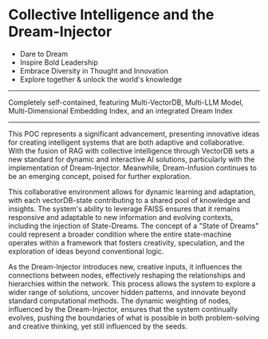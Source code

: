 # Collective Intelligence and the Dream-Injector


- Dare to Dream
- Inspire Bold Leadership
- Embrace Diversity in Thought and Innovation
- Explore together & unlock the world's knowledge

------------------------------

Completely self-contained, featuring Multi-VectorDB, Multi-LLM Model, Multi-Dimensional Embedding Index, and an integrated Dream Index

------------------------------

This POC represents a significant advancement,  presenting innovative ideas for creating intelligent systems that are both adaptive and collaborative. With the fusion of RAG with collective intelligence through VectorDB sets a new standard for dynamic and interactive AI solutions, particularly with the implementation of Dream-Injector. Meanwhile, Dream-Infusion continues to be an emerging concept, poised for further exploration. 


This collaborative environment allows for dynamic learning and adaptation, with each vectorDB-state contributing to a shared pool of knowledge and insights. The system's ability to leverage FAISS ensures that it remains responsive and adaptable to new information and evolving contexts, including the injection of State-Dreams. The concept of a "State of Dreams" could represent a broader condition where the entire state-machine operates within a framework that fosters creativity, speculation, and the exploration of ideas beyond conventional logic.


As the Dream-Injector introduces new, creative inputs, it influences the connections between nodes, effectively reshaping the relationships and hierarchies within the network. This process allows the system to explore a wider range of solutions, uncover hidden patterns, and innovate beyond standard computational methods. The dynamic weighting of nodes, influenced by the Dream-Injector, ensures that the system continually evolves, pushing the boundaries of what is possible in both problem-solving and creative thinking, yet still influenced by the seeds.  
